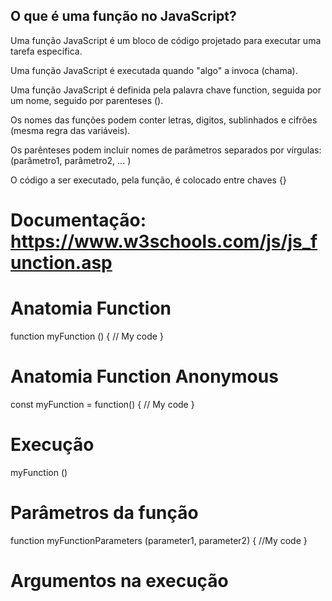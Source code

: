 ## O que é uma função no JavaScript?

Uma função JavaScript é um bloco de código projetado para executar uma tarefa específica.

Uma função JavaScript é executada quando "algo" a invoca (chama).

Uma função JavaScript é definida pela palavra chave function, seguida por um nome, seguido por parenteses ().

Os nomes das funções podem conter letras, digitos, sublinhados e cifrões (mesma regra das variáveis).

Os parênteses podem incluir nomes de parâmetros separados por vírgulas:
(parâmetro1, parâmetro2, ... )

O código a ser executado, pela função, é colocado entre chaves {}


# Documentação: https://www.w3schools.com/js/js_function.asp

# Anatomia Function

function myFunction () {
    // My code
}

# Anatomia Function Anonymous

const myFunction = function() {
    // My code
}

# Execução

myFunction ()

# Parâmetros da função

function myFunctionParameters (parameter1, parameter2) {
    //My code
}

# Argumentos na execução
